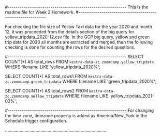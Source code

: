 #-------------------------------------------------------------
This is the readme file for Week 2 Homework.
#-------------------------------------------------------------

For checking the file size of Yellow Taxi data for the year 2020 and month 12, it was proceeded from the details section of the big query for yellow_tripdata_2020-12.csv file.
In the GCP big query, yellow and green trip data for 2020 all months are extracted and merged, then the following checking 
is done for counting the rows for the desired questions.

#-------------------------------------------------------------
SELECT COUNT(*) AS total_rows
FROM `kestra-data-zc.zoomcamp.yellow_tripdata`
WHERE filename LIKE 'yellow_tripdata_2020%';

SELECT COUNT(*) AS total_rows1
FROM `kestra-data-zc.zoomcamp.green_tripdata`
WHERE filename LIKE 'green_tripdata_2020%';

SELECT COUNT(*) AS total_rows2
FROM `kestra-data-zc.zoomcamp.yellow_tripdata`
WHERE filename LIKE 'yellow_tripdata_2021-03%';

#-------------------------------------------------------------
For changing the time zone, 
timezone property is added as America/New_York in the Schedule trigger configuration.

...................................................................................
